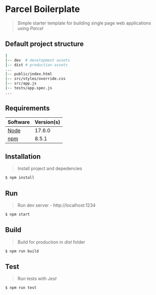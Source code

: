 # Parcel Boilerplate

> Simple starter template for building single page web applications using *Parcel* 

## Default project structure

```bash
|
|-- dev  # development assets
|-- dist # production assets
...
|-- public/index.html
|-- src/styles/override.css
|-- src/app.js
|-- tests/app.spec.js
...
```

## Requirements

| Software                                                     | Version(s) |
| ------------------------------------------------------------ | ---------- |
| [Node](https://nodejs.org/en/download/current/)              | 17.6.0     |
| [npm](https://docs.npmjs.com/downloading-and-installing-node-js-and-npm) | 8.5.1      |

## Installation

> Install project and depedencies

```bash
$ npm install
```

## Run

> Run dev server - http://localhost:1234

```bash
$ npm start
```

## Build

> Build for production in *dist* folder

```bash
$ npm run build
```

## Test

> Run tests with *Jest*

```bash
$ npm run test
```

